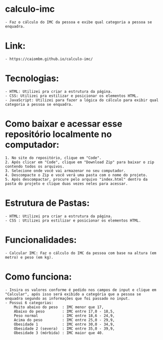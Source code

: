 # calculo-imc
    - Faz o cálculo do IMC da pessoa e exibe qual categoria a pessoa se enquadra. 

# Link:
    - https://caiombm.github.io/calculo-imc/ 

# Tecnologias:
    - HTML: Utilizei pra criar a estrutura da página.
    - CSS: Utilizei pra estilizar e posicionar os elementos HTML.
    - JavaScript: Utilizei para fazer a lógica do cálculo para exibir qual categoria a pessoa se enquadra.

# Como baixar e acessar esse repositório localmente no computador:
    1. No site do repositório, clique em "Code".
    2. Após clicar em "Code", clique em "Download Zip" para baixar o zip contendo todos os arquivos.
    3. Selecione onde você vai armazenar no seu computador.
    4. Descompacte o Zip e você verá uma pasta com o nome do projeto.
    5. Após descompactar, procure pelo arquivo "index.html" dentro da pasta do projeto e clique duas vezes neles para acessar.

# Estrutura de Pastas:
    - HTML: Utilizei pra criar a estrutura da página.
    - CSS : Utilizei pra estilizar e posicionar os elementos HTML.

# Funcionalidades:
    - Calcular IMC: Faz o cálculo do IMC da pessoa com base na altura (em metro) e peso (em kg).

# Como funciona:
    - Insira os valores conforme é pedido nos campos de input e clique em "Calcular", após isso será exibido a categória que a pessoa se enquadra segundo as informações que foi passado no input.
    - Possui 6 categorias: 
        Muito abaixo do peso  : IMC menor que 17, 
        Abaixo do peso        : IMC entre 17,0 - 18,5, 
        Peso normal           : IMC entre 18,6 - 24,9, 
        Acima do peso         : IMC entre 25,0 - 29,9, 
        Obesidade 1           : IMC entre 30,0 - 34,9, 
        Obesidade 2 (severa)  : IMC entre 35,0 - 39,9,
        Obesidade 3 (mórbida) : IMC maior que 40.